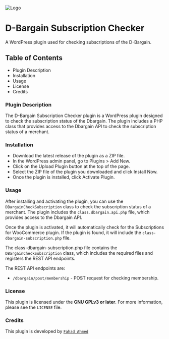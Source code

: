 ![Logo](https://d-bargain.com/wp-content/uploads/2022/12/final-logo-original-150x150.png)

# D-Bargain Subscription Checker

A WordPress plugin used for checking subscriptions of the D-Bargain.


## Table of Contents

- Plugin Description
- Installation
- Usage
- License
- Credits


### Plugin Description

The D-Bargain Subscription Checker plugin is a WordPress plugin designed to check the subscription status of the Dbargain. The plugin includes a PHP class that provides access to the Dbargain API to check the subscription status of a merchant.

### Installation

- Download the latest release of the plugin as a ZIP file.
- In the WordPress admin panel, go to Plugins > Add New.
- Click on the Upload Plugin button at the top of the page.
- Select the ZIP file of the plugin you downloaded and click Install Now.
- Once the plugin is installed, click Activate Plugin.



### Usage

After installing and activating the plugin, you can use the `DBargainCheckSubscription` class to check the subscription status of a merchant. The plugin includes the `class.dbargain.api.php` file, which provides access to the Dbargain API.

Once the plugin is activated, it will automatically check for the Subscriptions for WooCommerce plugin. If the plugin is found, it will include the `class-dbargain-subscription.php` file.

The class-dbargain-subscription.php file contains the `DBargainCheckSubscription` class, which includes the required files and registers the REST API endpoints.

The REST API endpoints are:

- `/dbargain/post/membership` - POST request for checking membership.

### License

This plugin is licensed under the **GNU GPLv3 or later**. For more information, please see the `LICENSE` file.

### Credits

This plugin is developed by [``Fahad Ahmed``](https://www.linkedin.com/in/fahad-ahmed-optimist/)


